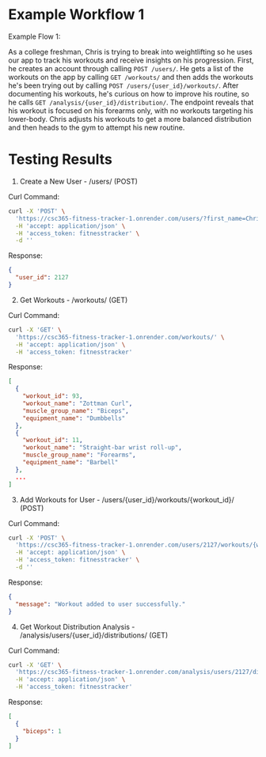 # Example Workflow 1

Example Flow 1:

As a college freshman, Chris is trying to break into weightlifting so he uses our app to track his workouts and receive insights on his progression. First, he creates an account through calling `POST /users/`. He gets a list of the workouts on the app by calling `GET /workouts/` and then adds the workouts he's been trying out by calling `POST /users/{user_id}/workouts/`. After documenting his workouts, he's curious on how to improve his routine, so he calls `GET /analysis/{user_id}/distribution/`. The endpoint reveals that his workout is focused on his forearms only, with no workouts targeting his lower-body. Chris adjusts his workouts to get a more balanced distribution and then heads to the gym to attempt his new routine.

# Testing Results

1. Create a New User - /users/ (POST)

Curl Command:

```bash
curl -X 'POST' \
  'https://csc365-fitness-tracker-1.onrender.com/users/?first_name=Chris&last_name=Test' \
  -H 'accept: application/json' \
  -H 'access_token: fitnesstracker' \
  -d ''
```

Response:

```json
{
  "user_id": 2127
}
```

2. Get Workouts - /workouts/ (GET)

Curl Command:

```bash
curl -X 'GET' \
  'https://csc365-fitness-tracker-1.onrender.com/workouts/' \
  -H 'accept: application/json' \
  -H 'access_token: fitnesstracker'
```

Response:

```json
[
  {
    "workout_id": 93,
    "workout_name": "Zottman Curl",
    "muscle_group_name": "Biceps",
    "equipment_name": "Dumbbells"
  },
  {
    "workout_id": 11,
    "workout_name": "Straight-bar wrist roll-up",
    "muscle_group_name": "Forearms",
    "equipment_name": "Barbell"
  },
  ...
]
```

3. Add Workouts for User - /users/{user_id}/workouts/{workout_id}/ (POST)

Curl Command:

```bash
curl -X 'POST' \
  'https://csc365-fitness-tracker-1.onrender.com/users/2127/workouts/{workout_name}?workout_id=93&sets=3&reps=9&weight=45&rest_time=90&one_rep_max=60' \
  -H 'accept: application/json' \
  -H 'access_token: fitnesstracker' \
  -d ''
```

Response:

```json
{
  "message": "Workout added to user successfully."
}
```

4. Get Workout Distribution Analysis - /analysis/users/{user_id}/distributions/ (GET)

Curl Command:

```bash
curl -X 'GET' \
  'https://csc365-fitness-tracker-1.onrender.com/analysis/users/2127/distributions/' \
  -H 'accept: application/json' \
  -H 'access_token: fitnesstracker'
```

Response:

```json
[
  {
    "biceps": 1
  }
]
```
